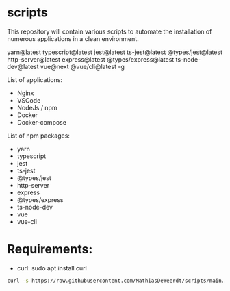 # scripts

This repository will contain various scripts to automate the installation of numerous applications in a clean environment.

yarn@latest typescript@latest jest@latest ts-jest@latest @types/jest@latest http-server@latest express@latest @types/express@latest ts-node-dev@latest vue@next @vue/cli@latest -g

List of applications:

- Nginx
- VSCode
- NodeJs / npm
- Docker
- Docker-compose

List of npm packages:

- yarn
- typescript
- jest
- ts-jest
- @types/jest
- http-server
- express
- @types/express
- ts-node-dev
- vue
- vue-cli

# Requirements:
- curl: sudo apt install curl

```bash
curl -s https://raw.githubusercontent.com/MathiasDeWeerdt/scripts/main/install_all.sh | bash -E
```
